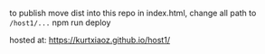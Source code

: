 to publish
move dist into this repo
in index.html, change all path to `/host1/...`
npm run deploy

hosted at: https://kurtxiaoz.github.io/host1/